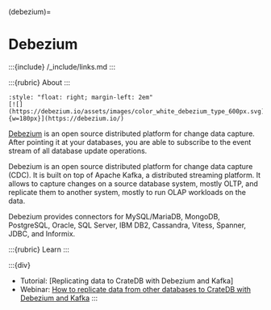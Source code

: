 (debezium)=
# Debezium

:::{include} /_include/links.md
:::

:::{rubric} About
:::

```{div}
:style: "float: right; margin-left: 2em"
[![](https://debezium.io/assets/images/color_white_debezium_type_600px.svg){w=180px}](https://debezium.io/)
```

[Debezium] is an open source distributed platform for change data capture. After
pointing it at your databases, you are able to subscribe to the event stream of
all database update operations.


Debezium is an open source distributed platform for change data capture (CDC).
It is built on top of Apache Kafka, a distributed streaming platform. It allows
to capture changes on a source database system, mostly OLTP, and replicate them
to another system, mostly to run OLAP workloads on the data.

Debezium provides connectors for MySQL/MariaDB, MongoDB, PostgreSQL, Oracle,
SQL Server, IBM DB2, Cassandra, Vitess, Spanner, JDBC, and Informix.

:::{rubric} Learn
:::

:::{div}
- Tutorial: [Replicating data to CrateDB with Debezium and Kafka]
- Webinar: [How to replicate data from other databases to CrateDB with Debezium and Kafka]
:::


[Debezium]: https://debezium.io/
[How to replicate data from other databases to CrateDB with Debezium and Kafka]: https://cratedb.com/resources/webinars/lp-wb-debezium-kafka
